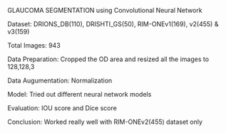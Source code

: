 GLAUCOMA SEGMENTATION using Convolutional Neural Network



Dataset: DRIONS_DB(110), DRISHTI_GS(50), RIM-ONEv1(169), v2(455) & v3(159)

Total Images: 943

Data Preparation: Cropped the OD area and resized all the images to 128,128,3

Data Augumentation: Normalization

Model: Tried out different neural network models

Evaluation: IOU score and Dice score

Conclusion: Worked really well with RIM-ONEv2(455) dataset only
